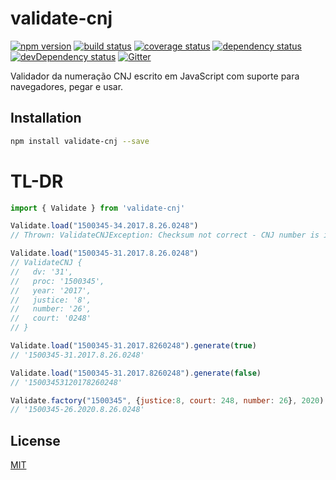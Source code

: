# validate-cnj
 [![npm version](https://badge.fury.io/js/validate-cnj.svg)](https://npmjs.org/package/validate-cnj)  [![build status](https://travis-ci.org/bipbop/validate-cnj.svg)](https://travis-ci.org/bipbop/validate-cnj)  [![coverage status](https://coveralls.io/repos/bipbop/validate-cnj/badge.svg)](https://coveralls.io/github/bipbop/validate-cnj)  [![dependency status](https://david-dm.org/bipbop/validate-cnj.svg?theme=shields.io)](https://david-dm.org/bipbop/validate-cnj)  [![devDependency status](https://david-dm.org/bipbop/validate-cnj/dev-status.svg)](https://david-dm.org/bipbop/validate-cnj#info=devDependencies)  [![Gitter](https://badges.gitter.im/bipbop/validate-cnj.svg)](https://gitter.im/bipbop/validate-cnj) 

Validador da numeração CNJ escrito em JavaScript com suporte para navegadores, pegar e usar.


## Installation

```sh
npm install validate-cnj --save
```

# TL-DR
```js
import { Validate } from 'validate-cnj'

Validate.load("1500345-34.2017.8.26.0248")
// Thrown: ValidateCNJException: Checksum not correct - CNJ number is invalid. Expected is 31, received 34.

Validate.load("1500345-31.2017.8.26.0248")
// ValidateCNJ {
//   dv: '31',
//   proc: '1500345',
//   year: '2017',
//   justice: '8',
//   number: '26',
//   court: '0248'
// }

Validate.load("1500345-31.2017.8260248").generate(true)
// '1500345-31.2017.8.26.0248'

Validate.load("1500345-31.2017.8260248").generate(false)
// '15003453120178260248'

Validate.factory("1500345", {justice:8, court: 248, number: 26}, 2020).generate(true)
// '1500345-26.2020.8.26.0248'

```

## License
[MIT](https://opensource.org/licenses/MIT)
